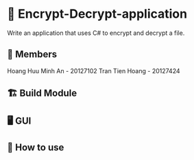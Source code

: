 # 🔐 Encrypt-Decrypt-application

Write an application that uses C# to encrypt and decrypt a file.

## 🤝 Members
Hoang Huu Minh An - 20127102
Tran Tien Hoang - 20127424

## 🏗️ Build Module

## 🖥️ GUI

## 🔎 How to use
